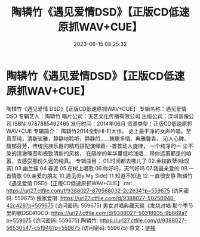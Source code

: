 ﻿---
title: 陶辚竹《遇见爱情DSD》【正版CD低速原抓WAV+CUE】
date: 2023-06-15 08:25:32
categories: WAV车载音乐、镜像
tags: 华语中文
---
# 陶辚竹《遇见爱情DSD》【正版CD低速原抓WAV+CUE】

陶辚竹《遇见爱情 DSD》【正版CD低速原抓WAV+CUE】
专辑名称：遇见爱情 DSD
专辑艺人：陶辚竹
唱片公司：天艺文化传播有限公司
出版公司：深圳音像公司
ISBN: 9787885492465
发行时间：2014年06月
资源类型：正版CD低速原抓WAV+CUE
专辑简介：
陶辚竹2014全新HI-FI大作。
史上最干净的女声吟唱，至真至纯，清新谈雅，静静地聆听，静静的......旖旎多情、典雅馨香、
沁人心脾、馥郁芬芳，传统民族乐器的精巧搭配演绎着- -首首动人旋律，
一个纯净的一 尘不染的清澈嗓音和极致清新的风格，
在隔岸的年华里低吟浅唱....带你远离都是的喧嚣，去感受那份久远的纯真。
专辑曲目：
01.时间都去哪儿了
02.金枝欲孽(咏叹调)
03.幽兰操
04.春泥
05.在树上唱歌
06.你好吗，天气好吗
07.我最亲爱的
08.一 首情歌
09.亲爱的朋友
10.遇见(By My Side)
11.知道不知道
12.一直很安静
陶辚竹《遇见爱情 DSD》【正版CD低速原抓WAV+CUE】.rar: https://url27.ctfile.com/f/9388027-870568032-2c2e34?p=559675
(访问密码: 559675)
独家爱唱: https://url27.ctfile.com/d/9388027-50256948-42c428?p=559675
(访问密码: 559675)
男女对唱典藏天碟《发烧对唱·那个季节里的歌DSD》10CD: https://url27.ctfile.com/d/9388027-50318935-9b669a?p=559675
(访问密码: 559675)
陶辚竹: https://url27.ctfile.com/d/9388027-56530547-c51948?p=559675
(访问密码: 559675)
原文：[链接](https://blog.sina.com.cn/s/blog_1647c7e76010312c9.html)